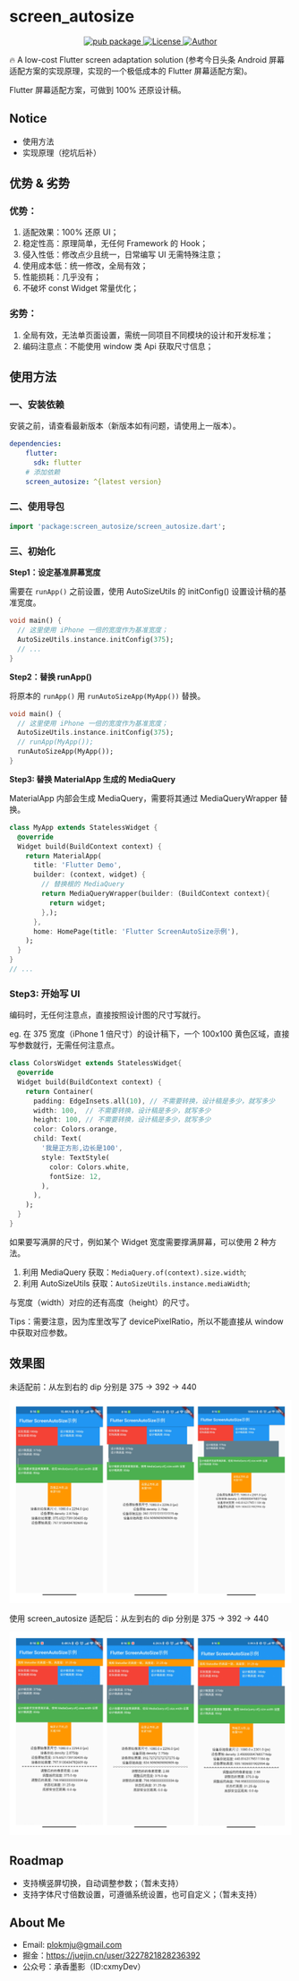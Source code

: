 # screen_autosize

<p align="center">
   <a href="https://pub.flutter-io.cn/packages/screen_autosize">
    <img src="https://img.shields.io/pub/v/screen_autosize.svg" alt="pub package" />
  </a>
  <a href="http://www.apache.org/licenses/LICENSE-2.0">
    <img src="http://img.shields.io/badge/License-Apache%202.0-blue.svg?style=flat-square" alt="License" />
  </a>
  <a href="https://juejin.cn/user/3227821828236392">
    <img src="https://img.shields.io/badge/Author-CxmyDev-orange" alt="Author" />
  </a>
</p>


🔥 A low-cost Flutter screen adaptation solution (参考今日头条 Android 屏幕适配方案的实现原理，实现的一个极低成本的 Flutter 屏幕适配方案)。

Flutter 屏幕适配方案，可做到 100% 还原设计稿。


## Notice

- 使用方法
- 实现原理（挖坑后补）

## 优势 & 劣势

### 优势：

1. 适配效果：100% 还原 UI；
2. 稳定性高：原理简单，无任何 Framework 的 Hook；
3. 侵入性低：修改点少且统一，日常编写 UI 无需特殊注意；
4. 使用成本低：统一修改，全局有效；
5. 性能损耗：几乎没有；
6. 不破坏 const Widget 常量优化；

### 劣势：

1. 全局有效，无法单页面设置，需统一同项目不同模块的设计和开发标准；
2. 编码注意点：不能使用 window 类 Api 获取尺寸信息；

## 使用方法

### 一、安装依赖

安装之前，请查看最新版本（新版本如有问题，请使用上一版本）。

```yaml
dependencies:
    flutter:
      sdk: flutter
    # 添加依赖
    screen_autosize: ^{latest version}
```

### 二、使用导包

```dart
import 'package:screen_autosize/screen_autosize.dart';
```

### 三、初始化

**Step1：设定基准屏幕宽度**

需要在 `runApp()` 之前设置，使用 AutoSizeUtils 的 initConfig() 设置设计稿的基准宽度。

```dart
void main() {
  // 这里使用 iPhone 一倍的宽度作为基准宽度；
  AutoSizeUtils.instance.initConfig(375);
  // ...
}
```

**Step2：替换 runApp()**

将原本的 `runApp()` 用 `runAutoSizeApp(MyApp())` 替换。

```dart
void main() {
  // 这里使用 iPhone 一倍的宽度作为基准宽度；
  AutoSizeUtils.instance.initConfig(375);
  // runApp(MyApp());
  runAutoSizeApp(MyApp());
}
```

**Step3: 替换 MaterialApp 生成的 MediaQuery**

MaterialApp 内部会生成 MediaQuery，需要将其通过 MediaQueryWrapper 替换。

```dart
class MyApp extends StatelessWidget {
  @override
  Widget build(BuildContext context) {
    return MaterialApp(
      title: 'Flutter Demo',
      builder: (context, widget) {
        // 替换根的 MediaQuery
        return MediaQueryWrapper(builder: (BuildContext context){
          return widget;
        },);
      },
      home: HomePage(title: 'Flutter ScreenAutoSize示例'),
    );
  }
}
// ...
```

### Step3: 开始写 UI

编码时，无任何注意点，直接按照设计图的尺寸写就行。

eg. 在 375 宽度（iPhone 1 倍尺寸）的设计稿下，一个 100x100 黄色区域，直接写参数就行，无需任何注意点。

```dart
class ColorsWidget extends StatelessWidget{
  @override
  Widget build(BuildContext context) {
    return Container(
      padding: EdgeInsets.all(10), // 不需要转换，设计稿是多少，就写多少
      width: 100,  // 不需要转换，设计稿是多少，就写多少
      height: 100, // 不需要转换，设计稿是多少，就写多少
      color: Colors.orange,
      child: Text(
        '我是正方形,边长是100',
        style: TextStyle(
          color: Colors.white,
          fontSize: 12,
        ),
      ),
    );
  }
}
```

如果要写满屏的尺寸，例如某个 Widget 宽度需要撑满屏幕，可以使用 2 种方法。

1. 利用 MediaQuery 获取：`MediaQuery.of(context).size.width`;
2. 利用 AutoSizeUtils 获取：`AutoSizeUtils.instance.mediaWidth`;

与宽度（width）对应的还有高度（height）的尺寸。

Tips：需要注意，因为库里改写了 devicePixelRatio，所以不能直接从 window 中获取对应参数。

## 效果图

未适配前：从左到右的 dip 分别是 375 → 392 → 440

![old_size](art/old_size.jpg)

使用 screen_autosize 适配后：从左到右的 dip 分别是 375 → 392 → 440

![auto_size](art/auto_size.jpg)

## Roadmap

- 支持横竖屏切换，自动调整参数；（暂未支持）
- 支持字体尺寸倍数设置，可遵循系统设置，也可自定义；（暂未支持）

## About Me

- Email: plokmju@gmail.com
- 掘金：https://juejin.cn/user/3227821828236392
- 公众号：承香墨影（ID:cxmyDev）